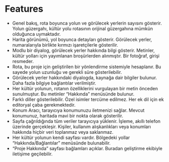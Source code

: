 Features
========

* Genel bakış, rota boyunca yolun ve görülecek yerlerin sayısını gösterir. Yolun güzergahı, kültür yolu rotasının orijinal güzergahına mümkün olduğunca uymaktadır.
* Harita görünümü, yol boyunca detayları gösterir. Görülecek yerler, numaralarıyla birlikte kırmızı işaretçilerle gösterilir.
* Modlu bir diyalog, görülecek yerler hakkında bilgi gösterir. Metinler, kültür yolları için yayımlanan broşürlerden alınmıştır. Bir fotoğraf, girişi resmeder.
* Rota, bu proje için geliştirilen bir yönlendirme sistemiyle hesaplanır. Bu sayede yolun uzunluğu ve gerekli süre gösterilebilir.
* Görülecek yerler hakkındaki diyalogda, kaynağa dair bilgiler bulunur. Daha fazla bilgiye bağlantılar verilmiştir.
* Her kültür yolunun, rotanın özelliklerini vurgulayan bir metin önceden sunulmuştur. Bu metinler “Hakkında” menüsünde bulunur.
* Farklı diller gösterilebilir. Özel isimler tercüme edilmez. Her ek dil için ek editoryal çaba gerekmektedir.
* Konum Aracı, tarayıcıya konumunuzu iletmenizi sağlar. Mevcut konumunuz, haritada mavi bir nokta olarak gösterilir.
* Sayfa çağrıldığında tüm veriler tarayıcıya yüklenir. İşleme, akıllı telefon üzerinde gerçekleşir. Kişiler, kullanım alışkanlıkları veya konumları hakkında hiçbir veri toplanmaz veya saklanmaz.
* Her kültür yolunun kendi sayfası vardır. Bölgedeki yollar “Hakkında/Bağlantılar” menüsünde bulunabilir.
* “Proje Hakkında” sayfası bağlamları açıklar. Buradan geliştirme ekibiyle iletişime geçilebilir.